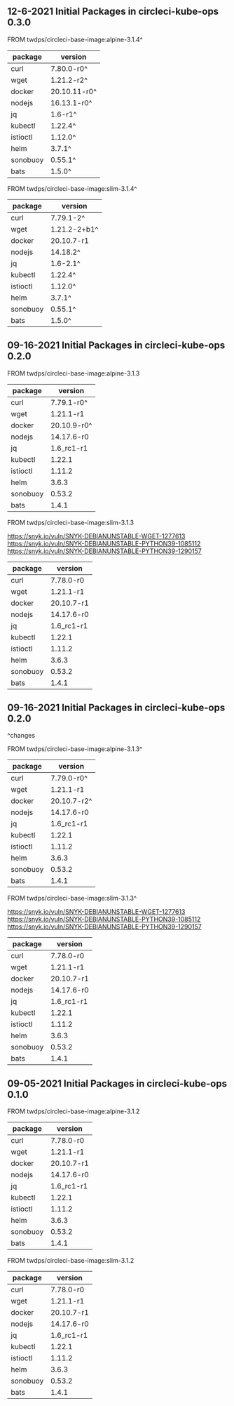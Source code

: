 ## 12-6-2021 Initial Packages in circleci-kube-ops 0.3.0

FROM twdps/circleci-base-image:alpine-3.1.4^  

| package         | version      |
|-----------------|--------------|
| curl            | 7.80.0-r0^   |
| wget            | 1.21.2-r2^   |
| docker          | 20.10.11-r0^ |
| nodejs          | 16.13.1-r0^  |
| jq              | 1.6-r1^      |
| kubectl         | 1.22.4^      |
| istioctl        | 1.12.0^      |
| helm            | 3.7.1^       |
| sonobuoy        | 0.55.1^      |
| bats            | 1.5.0^       |

FROM twdps/circleci-base-image:slim-3.1.4^  

| package         | version      |
|-----------------|--------------|
| curl            | 7.79.1-2^    |
| wget            | 1.21.2-2+b1^ |
| docker          | 20.10.7-r1   |
| nodejs          | 14.18.2^     |
| jq              | 1.6-2.1^     |
| kubectl         | 1.22.4^      |
| istioctl        | 1.12.0^      |
| helm            | 3.7.1^       |
| sonobuoy        | 0.55.1^      |
| bats            | 1.5.0^       |

## 09-16-2021 Initial Packages in circleci-kube-ops 0.2.0

FROM twdps/circleci-base-image:alpine-3.1.3

| package         | version      |
|-----------------|--------------|
| curl            | 7.79.1-r0^   |
| wget            | 1.21.1-r1    |
| docker          | 20.10.9-r0^  |
| nodejs          | 14.17.6-r0   |
| jq              | 1.6_rc1-r1   |
| kubectl         | 1.22.1       |
| istioctl        | 1.11.2       |
| helm            | 3.6.3        |
| sonobuoy        | 0.53.2       |
| bats            | 1.4.1        |

FROM twdps/circleci-base-image:slim-3.1.3  

https://snyk.io/vuln/SNYK-DEBIANUNSTABLE-WGET-1277613  
https://snyk.io/vuln/SNYK-DEBIANUNSTABLE-PYTHON39-1085112  
https://snyk.io/vuln/SNYK-DEBIANUNSTABLE-PYTHON39-1290157  

| package         | version      |
|-----------------|--------------|
| curl            | 7.78.0-r0    |
| wget            | 1.21.1-r1    |
| docker          | 20.10.7-r1   |
| nodejs          | 14.17.6-r0   |
| jq              | 1.6_rc1-r1   |
| kubectl         | 1.22.1       |
| istioctl        | 1.11.2       |
| helm            | 3.6.3        |
| sonobuoy        | 0.53.2       |
| bats            | 1.4.1        |

## 09-16-2021 Initial Packages in circleci-kube-ops 0.2.0

^changes  

FROM twdps/circleci-base-image:alpine-3.1.3^  

| package         | version      |
|-----------------|--------------|
| curl            | 7.79.0-r0^   |
| wget            | 1.21.1-r1    |
| docker          | 20.10.7-r2^  |
| nodejs          | 14.17.6-r0   |
| jq              | 1.6_rc1-r1   |
| kubectl         | 1.22.1       |
| istioctl        | 1.11.2       |
| helm            | 3.6.3        |
| sonobuoy        | 0.53.2       |
| bats            | 1.4.1        |

FROM twdps/circleci-base-image:slim-3.1.3^  

https://snyk.io/vuln/SNYK-DEBIANUNSTABLE-WGET-1277613  
https://snyk.io/vuln/SNYK-DEBIANUNSTABLE-PYTHON39-1085112  
https://snyk.io/vuln/SNYK-DEBIANUNSTABLE-PYTHON39-1290157  

| package         | version      |
|-----------------|--------------|
| curl            | 7.78.0-r0    |
| wget            | 1.21.1-r1    |
| docker          | 20.10.7-r1   |
| nodejs          | 14.17.6-r0   |
| jq              | 1.6_rc1-r1   |
| kubectl         | 1.22.1       |
| istioctl        | 1.11.2       |
| helm            | 3.6.3        |
| sonobuoy        | 0.53.2       |
| bats            | 1.4.1        |


## 09-05-2021 Initial Packages in circleci-kube-ops 0.1.0

FROM twdps/circleci-base-image:alpine-3.1.2

| package         | version      |
|-----------------|--------------|
| curl            | 7.78.0-r0    |
| wget            | 1.21.1-r1    |
| docker          | 20.10.7-r1   |
| nodejs          | 14.17.6-r0   |
| jq              | 1.6_rc1-r1   |
| kubectl         | 1.22.1       |
| istioctl        | 1.11.2       |
| helm            | 3.6.3        |
| sonobuoy        | 0.53.2       |
| bats            | 1.4.1        |

FROM twdps/circleci-base-image:slim-3.1.2

| package         | version      |
|-----------------|--------------|
| curl            | 7.78.0-r0    |
| wget            | 1.21.1-r1    |
| docker          | 20.10.7-r1   |
| nodejs          | 14.17.6-r0   |
| jq              | 1.6_rc1-r1   |
| kubectl         | 1.22.1       |
| istioctl        | 1.11.2       |
| helm            | 3.6.3        |
| sonobuoy        | 0.53.2       |
| bats            | 1.4.1        |
